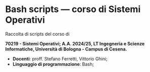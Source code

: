 # Bash scripts — corso di Sistemi Operativi
Raccolta di scripts del corso di

**70219 - Sistemi Operativi; A.A. 2024/25, LT Ingegneria e Scienze Informatiche, Università di Bologna - Campus di Cesena.**

- **Docenti**: proff. Stefano Ferretti, Vittorio Ghini;
- **Linguaggio di programmazione**: Bash;
